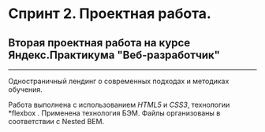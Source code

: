 # Спринт 2. Проектная работа.
## Вторая проектная работа на курсе Яндекс.Практикума "Веб-разработчик"
------

Одностраничный лендинг о современных подходах и методиках обучения.

Работа выполнена с использованием *HTML5* и *CSS3*, технологии *flexbox
. Применена технология БЭМ. Файлы организованы в соответствии с Nested BEM.

